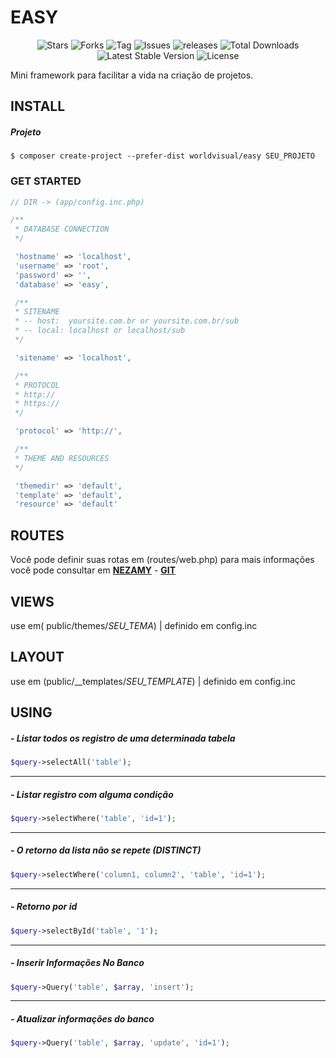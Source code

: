 # EASY 
<p align="center">
 <img src="https://img.shields.io/github/stars/worldvisual/easy.svg" alt="Stars">
 <img src="https://img.shields.io/github/forks/worldvisual/easy.svg" alt="Forks">
 <img src="https://img.shields.io/github/tag/worldvisual/easy.svg" alt="Tag">
 <img src="https://img.shields.io/github/issues/worldvisual/easy.svg" alt="Issues"> 
 <img src="https://img.shields.io/github/release/worldvisual/easy.svg" alt="releases">
 <img src="https://poser.pugx.org/worldvisual/easy/d/total.svg" alt="Total Downloads">
 <img src="https://poser.pugx.org/worldvisual/easy/v/stable.svg" alt="Latest Stable Version">
 <img src="https://poser.pugx.org/worldvisual/easy/license.svg" alt="License">
</p>


Mini framework para facilitar a vida na criação de projetos.
## INSTALL

##### Projeto
```
$ composer create-project --prefer-dist worldvisual/easy SEU_PROJETO
```
### GET STARTED
```php
// DIR -> (app/config.inc.php)

/**
 * DATABASE CONNECTION
 */

 'hostname' => 'localhost',
 'username' => 'root',
 'password' => '',
 'database' => 'easy',

 /**
 * SITENAME
 * -- host:  yoursite.com.br or yoursite.com.br/sub
 * -- local: localhost or localhost/sub
 */

 'sitename' => 'localhost',

 /**
 * PROTOCOL
 * http://
 * https://
 */

 'protocol' => 'http://',

 /**
 * THEME AND RESOURCES
 */

 'themedir' => 'default',
 'template' => 'default',
 'resource' => 'default'
```
## ROUTES
Você pode definir suas rotas em (routes/web.php) para mais informações você pode consultar em  **[NEZAMY](https://nezamy.com/route "nezamy")** - **[GIT](https://github.com/nezamy/route "GIT")**
## VIEWS
use em( public/themes/*SEU_TEMA*) | definido em config.inc
## LAYOUT
use em (public/__templates/*SEU_TEMPLATE*) | definido em config.inc 
## USING
##### - Listar todos os registro de uma determinada tabela
```php
$query->selectAll('table');
```
------------
##### - Listar registro com alguma condição
```php
$query->selectWhere('table', 'id=1');
```
------------
##### - O retorno da lista não se repete (DISTINCT)
```php
$query->selectWhere('column1, column2', 'table', 'id=1');
```
------------
##### - Retorno por id
```php
$query->selectById('table', '1');
```
------------

##### - Inserir Informações No Banco
```php
$query->Query('table', $array, 'insert');
```
------------
##### - Atualizar informações do banco
```php
$query->Query('table', $array, 'update', 'id=1');
```
